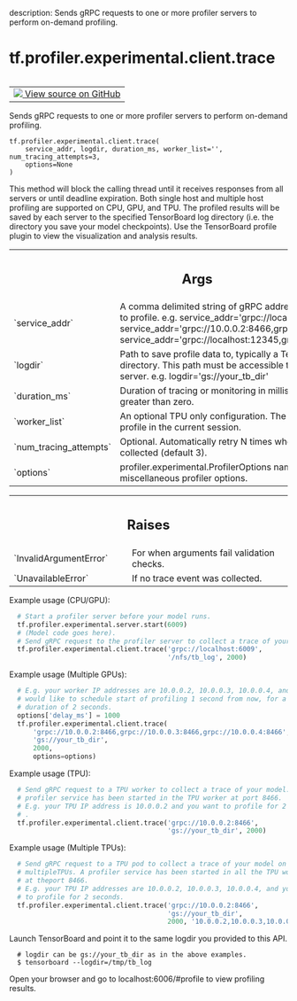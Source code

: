 description: Sends gRPC requests to one or more profiler servers to perform on-demand profiling.

<div itemscope itemtype="http://developers.google.com/ReferenceObject">
<meta itemprop="name" content="tf.profiler.experimental.client.trace" />
<meta itemprop="path" content="Stable" />
</div>

# tf.profiler.experimental.client.trace

<!-- Insert buttons and diff -->

<table class="tfo-notebook-buttons tfo-api nocontent" align="left">
<td>
  <a target="_blank" href="https://github.com/tensorflow/tensorflow/blob/r2.4/tensorflow/python/profiler/profiler_client.py#L29-L133">
    <img src="https://www.tensorflow.org/images/GitHub-Mark-32px.png" />
    View source on GitHub
  </a>
</td>
</table>



Sends gRPC requests to one or more profiler servers to perform on-demand profiling.

<pre class="devsite-click-to-copy prettyprint lang-py tfo-signature-link">
<code>tf.profiler.experimental.client.trace(
    service_addr, logdir, duration_ms, worker_list='', num_tracing_attempts=3,
    options=None
)
</code></pre>



<!-- Placeholder for "Used in" -->

This method will block the calling thread until it receives responses from all
servers or until deadline expiration. Both single host and multiple host
profiling are supported on CPU, GPU, and TPU.
The profiled results will be saved by each server to the specified TensorBoard
log directory (i.e. the directory you save your model checkpoints). Use the
TensorBoard profile plugin to view the visualization and analysis results.

<!-- Tabular view -->
 <table class="responsive fixed orange">
<colgroup><col width="214px"><col></colgroup>
<tr><th colspan="2"><h2 class="add-link">Args</h2></th></tr>

<tr>
<td>
`service_addr`
</td>
<td>
A comma delimited string of gRPC addresses of the workers to
profile.
e.g. service_addr='grpc://localhost:6009'
service_addr='grpc://10.0.0.2:8466,grpc://10.0.0.3:8466'
service_addr='grpc://localhost:12345,grpc://localhost:23456'
</td>
</tr><tr>
<td>
`logdir`
</td>
<td>
Path to save profile data to, typically a TensorBoard log directory.
This path must be accessible to both the client and server.
e.g. logdir='gs://your_tb_dir'
</td>
</tr><tr>
<td>
`duration_ms`
</td>
<td>
Duration of tracing or monitoring in milliseconds. Must be
greater than zero.
</td>
</tr><tr>
<td>
`worker_list`
</td>
<td>
An optional TPU only configuration. The list of workers to
profile in the current session.
</td>
</tr><tr>
<td>
`num_tracing_attempts`
</td>
<td>
Optional. Automatically retry N times when no trace
event is collected (default 3).
</td>
</tr><tr>
<td>
`options`
</td>
<td>
profiler.experimental.ProfilerOptions namedtuple for miscellaneous
profiler options.
</td>
</tr>
</table>



<!-- Tabular view -->
 <table class="responsive fixed orange">
<colgroup><col width="214px"><col></colgroup>
<tr><th colspan="2"><h2 class="add-link">Raises</h2></th></tr>

<tr>
<td>
`InvalidArgumentError`
</td>
<td>
For when arguments fail validation checks.
</td>
</tr><tr>
<td>
`UnavailableError`
</td>
<td>
If no trace event was collected.
</td>
</tr>
</table>


Example usage (CPU/GPU):

```python
  # Start a profiler server before your model runs.
  tf.profiler.experimental.server.start(6009)
  # (Model code goes here).
  # Send gRPC request to the profiler server to collect a trace of your model.
  tf.profiler.experimental.client.trace('grpc://localhost:6009',
                                        '/nfs/tb_log', 2000)
```

Example usage (Multiple GPUs):

```python
  # E.g. your worker IP addresses are 10.0.0.2, 10.0.0.3, 10.0.0.4, and you
  # would like to schedule start of profiling 1 second from now, for a
  # duration of 2 seconds.
  options['delay_ms'] = 1000
  tf.profiler.experimental.client.trace(
      'grpc://10.0.0.2:8466,grpc://10.0.0.3:8466,grpc://10.0.0.4:8466',
      'gs://your_tb_dir',
      2000,
      options=options)
```

Example usage (TPU):

```python
  # Send gRPC request to a TPU worker to collect a trace of your model. A
  # profiler service has been started in the TPU worker at port 8466.
  # E.g. your TPU IP address is 10.0.0.2 and you want to profile for 2 seconds
  # .
  tf.profiler.experimental.client.trace('grpc://10.0.0.2:8466',
                                        'gs://your_tb_dir', 2000)
```

Example usage (Multiple TPUs):

```python
  # Send gRPC request to a TPU pod to collect a trace of your model on
  # multipleTPUs. A profiler service has been started in all the TPU workers
  # at theport 8466.
  # E.g. your TPU IP addresses are 10.0.0.2, 10.0.0.3, 10.0.0.4, and you want
  # to profile for 2 seconds.
  tf.profiler.experimental.client.trace('grpc://10.0.0.2:8466',
                                        'gs://your_tb_dir',
                                        2000, '10.0.0.2,10.0.0.3,10.0.0.4')
```

Launch TensorBoard and point it to the same logdir you provided to this API.

```shell
  # logdir can be gs://your_tb_dir as in the above examples.
  $ tensorboard --logdir=/tmp/tb_log
```

Open your browser and go to localhost:6006/#profile to view profiling results.